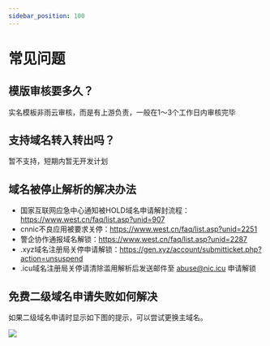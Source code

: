 ```yaml
---
sidebar_position: 100
---
```


# 常见问题

## 模版审核要多久？
实名模板非雨云审核，而是有上游负责，一般在1～3个工作日内审核完毕

## 支持域名转入转出吗？
暂不支持，短期内暂无开发计划

## 域名被停止解析的解决办法

- 国家互联网应急中心通知被HOLD域名申请解封流程：https://www.west.cn/faq/list.asp?unid=907
- cnnic不良应用被要求关停：https://www.west.cn/faq/list.asp?unid=2251
- 警企协作通报域名解锁：https://www.west.cn/faq/list.asp?unid=2287
- .xyz域名注册局关停申请解锁：https://gen.xyz/account/submitticket.php?action=unsuspend
- .icu域名注册局关停请清除滥用解析后发送邮件至 abuse@nic.icu 申请解锁

## 免费二级域名申请失败如何解决

如果二级域名申请时显示如下图的提示，可以尝试更换主域名。

![](https://cn-sy1.rains3.com/rainyun-assets/pic/2024/07/20240724152809_75f09a66440d33d3823a1460c365704d.png)
